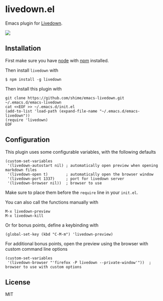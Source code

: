 # livedown.el

Emacs plugin for [Livedown](https://github.com/shime/livedown).

![](https://twobucks.co/assets/emacs-livedown.gif)

## Installation

First make sure you have [node](http://nodejs.org/) with [npm](https://www.npmjs.org/) installed.

Then install `livedown` with

    $ npm install -g livedown

Then install this plugin with

```shell
git clone https://github.com/shime/emacs-livedown.git ~/.emacs.d/emacs-livedown
cat <<EOF >> ~/.emacs.d/init.el
(add-to-list 'load-path (expand-file-name "~/.emacs.d/emacs-livedown"))
(require 'livedown)
EOF
```

## Configuration

This plugin uses some configurable variables, with the following defaults

```elisp
(custom-set-variables
 '(livedown-autostart nil) ; automatically open preview when opening markdown files
 '(livedown-open t)        ; automatically open the browser window
 '(livedown-port 1337)     ; port for livedown server
 '(livedown-browser nil))  ; browser to use
```

Make sure to place them before the `require` line in your `init.el`.

You can also call the functions manually with

```elisp
M-x livedown-preview
M-x livedown-kill
```

Or for bonus points, define a keybinding with

```elisp
(global-set-key (kbd "C-M-m") 'livedown-preview)
```

For additional bonus points, open the preview using the browser with custom command line options

```elisp
(custom-set-variables
 '(livedown-browser "'firefox -P livedown --private-window'"))  ; browser to use with custom options
```


## License

MIT
